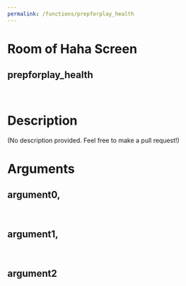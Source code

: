 ```yaml
---
permalink: /functions/prepforplay_health
---
```

# Room of Haha Screen  
## prepforplay_health  
&nbsp;  
# Description  
(No description provided. Feel free to make a pull request!) 
&nbsp;  
# Arguments
## argument0, 

&nbsp;  
## argument1, 

&nbsp;  
## argument2

&nbsp;  



